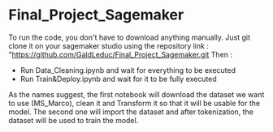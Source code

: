 # Final_Project_Sagemaker

To run the code, you don't have to download anything manually.
Just git clone it on your sagemaker studio using the repository link : "https://github.com/GaldLeduc/Final_Project_Sagemaker.git
Then :
- Run Data_Cleaning.ipynb and wait for everything to be executed
- Run Train&Deploy.ipynb and wait for it to be fully executed

As the names suggest, the first notebook will download the dataset we want to use (MS_Marco), clean it and Transform it so that it will be usable for the model.
The second one will import the dataset and after tokenization, the dataset will be used to train the model.
